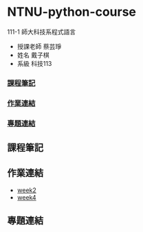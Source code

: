 # NTNU-python-course
111-1 師大科技系程式語言

- 授課老師 蔡芸琤
- 姓名 戴子棋
- 系級 科技113

### [課程筆記](https://github.com/wannaflyhigh/NTNU-PL#%E8%AA%B2%E7%A8%8B%E7%AD%86%E8%A8%98)

### [作業連結](https://github.com/wannaflyhigh/NTNU-PL#%E4%BD%9C%E6%A5%AD%E9%80%A3%E7%B5%90)

### [專題連結](https://github.com/wannaflyhigh/NTNU-PL#%E5%B0%88%E9%A1%8C%E9%80%A3%E7%B5%90)

## 課程筆記

## 作業連結
- [week2](https://github.com/wannaflyhigh/NTNU-PL/blob/main/w2.ipynb)
- [week4](https://github.com/wannaflyhigh/NTNU-PL/blob/main/w3.ipynb)

## 專題連結
